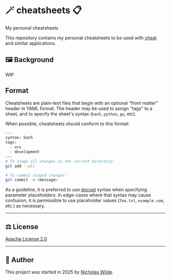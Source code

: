 # :magic_wand: cheatsheets :clipboard:

My personal cheatsheets

This repository contains my personal cheatsheets to be used with
[cheat][1] and similar applications.

## :framed_picture: Background

WIP

## Format

Cheatsheets are plain-text files that begin with an optional "front matter"
header in YAML format. The header may be used to assign "tags" to a sheet, and
to specify the sheet's syntax (`bash`, `python`, `go`, etc).

When possible, cheatsheets should conform to this format:

```sh
---
syntax: bash
tags: 
  - vcs
  - development
---
# To stage all changes in the current directory:
git add --all

# To commit staged changes:
git commit -m <message>
```

As a guideline, it is preferred to use [docopt][3] syntax when specifying
parameter placeholders. In edge-cases where that syntax may cause confusion, it
is permissible to use placeholder values (`foo.txt`, `example.com`, etc.) as
necessary.

---

## :balance_scale: License

[Apache License 2.0](./LICENSE)

---

## :pencil: Author

This project was started in 2025 by [Nicholas Wilde][2].

[1]: <https://github.com/cheat/cheat>
[2]: <https://github.com/nicholaswilde/>
[3]: <http://docopt.org>
